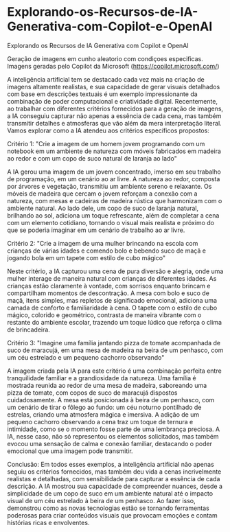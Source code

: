 # Explorando-os-Recursos-de-IA-Generativa-com-Copilot-e-OpenAI
Explorando os Recursos de IA Generativa com Copilot e OpenAI

Geração de imagens em cunho aleatorio com condiçoes especificas.
Imagens geradas pelo Copilot da Microsoft (https://copilot.microsoft.com/)

A inteligência artificial tem se destacado cada vez mais na criação de imagens altamente realistas, e sua capacidade de gerar visuais detalhados com base em descrições textuais é um exemplo impressionante da combinação de poder computacional e criatividade digital. Recentemente, ao trabalhar com diferentes critérios fornecidos para a geração de imagens, a IA conseguiu capturar não apenas a essência de cada cena, mas também transmitir detalhes e atmosferas que vão além da mera interpretação literal. Vamos explorar como a IA atendeu aos critérios específicos propostos:

Critério 1:
"Crie a imagem de um homem jovem programando com um notebook em um ambiente de natureza com móveis fabricados em madeira ao redor e com um copo de suco natural de laranja ao lado"

A IA gerou uma imagem de um jovem concentrado, imerso em seu trabalho de programação, em um cenário ao ar livre. A natureza ao redor, composta por árvores e vegetação, transmitiu um ambiente sereno e relaxante. Os móveis de madeira que cercam o jovem reforçam a conexão com a natureza, com mesas e cadeiras de madeira rústica que harmonizam com o ambiente natural. Ao lado dele, um copo de suco de laranja natural, brilhando ao sol, adiciona um toque refrescante, além de completar a cena com um elemento cotidiano, tornando o visual mais realista e próximo do que se poderia imaginar em um cenário de trabalho ao ar livre.

Critério 2:
"Crie a imagem de uma mulher brincando na escola com crianças de várias idades e comendo bolo e bebendo suco de maçã e jogando bola em um tapete com estilo de cubo mágico"

Neste critério, a IA capturou uma cena de pura diversão e alegria, onde uma mulher interage de maneira natural com crianças de diferentes idades. As crianças estão claramente à vontade, com sorrisos enquanto brincam e compartilham momentos de descontração. A mesa com bolo e suco de maçã, itens simples, mas repletos de significado emocional, adiciona uma camada de conforto e familiaridade à cena. O tapete com o estilo de cubo mágico, colorido e geométrico, contrasta de maneira vibrante com o restante do ambiente escolar, trazendo um toque lúdico que reforça o clima de brincadeira.

Critério 3:
"Imagine uma família jantando pizza de tomate acompanhada de suco de maracujá, em uma mesa de madeira na beira de um penhasco, com um céu estrelado e um pequeno cachorro observando"

A imagem criada pela IA para este critério é uma combinação perfeita entre tranquilidade familiar e a grandiosidade da natureza. Uma família é mostrada reunida ao redor de uma mesa de madeira, saboreando uma pizza de tomate, com copos de suco de maracujá dispostos cuidadosamente. A mesa está posicionada à beira de um penhasco, com um cenário de tirar o fôlego ao fundo: um céu noturno pontilhado de estrelas, criando uma atmosfera mágica e imersiva. A adição de um pequeno cachorro observando a cena traz um toque de ternura e intimidade, como se o momento fosse parte de uma lembrança preciosa. A IA, nesse caso, não só representou os elementos solicitados, mas também evocou uma sensação de calma e conexão familiar, destacando o poder emocional que uma imagem pode transmitir.

Conclusão:
Em todos esses exemplos, a inteligência artificial não apenas seguiu os critérios fornecidos, mas também deu vida a cenas incrivelmente realistas e detalhadas, com sensibilidade para capturar a essência de cada descrição. A IA mostrou sua capacidade de compreender nuances, desde a simplicidade de um copo de suco em um ambiente natural até o impacto visual de um céu estrelado à beira de um penhasco. Ao fazer isso, demonstrou como as novas tecnologias estão se tornando ferramentas poderosas para criar conteúdos visuais que provocam emoções e contam histórias ricas e envolventes.
